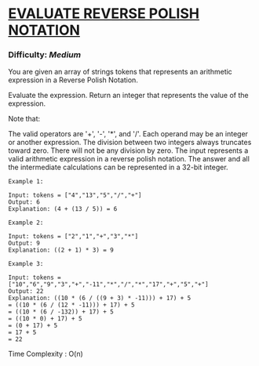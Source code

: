 # [EVALUATE REVERSE POLISH NOTATION](https://leetcode.com/problems/evaluate-reverse-polish-notation/description/)

### Difficulty: ***Medium***

You are given an array of strings tokens that represents an arithmetic expression in a Reverse Polish Notation.

Evaluate the expression. Return an integer that represents the value of the expression.

Note that:

The valid operators are '+', '-', '*', and '/'.
Each operand may be an integer or another expression.
The division between two integers always truncates toward zero.
There will not be any division by zero.
The input represents a valid arithmetic expression in a reverse polish notation.
The answer and all the intermediate calculations can be represented in a 32-bit integer.

```
Example 1:

Input: tokens = ["4","13","5","/","+"]
Output: 6
Explanation: (4 + (13 / 5)) = 6
```
```
Example 2:

Input: tokens = ["2","1","+","3","*"]
Output: 9
Explanation: ((2 + 1) * 3) = 9
```
```
Example 3:

Input: tokens = ["10","6","9","3","+","-11","*","/","*","17","+","5","+"]
Output: 22
Explanation: ((10 * (6 / ((9 + 3) * -11))) + 17) + 5
= ((10 * (6 / (12 * -11))) + 17) + 5
= ((10 * (6 / -132)) + 17) + 5
= ((10 * 0) + 17) + 5
= (0 + 17) + 5
= 17 + 5
= 22
```

Time Complexity : O(n)
